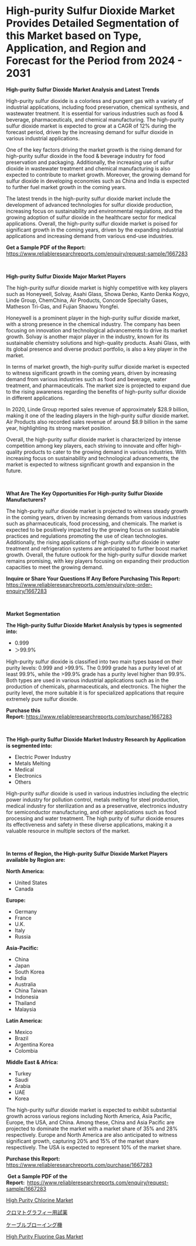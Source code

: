 <p><h1>High-purity Sulfur Dioxide Market Provides Detailed Segmentation of this Market based on Type, Application, and Region and Forecast for the Period from 2024 - 2031</h1></p><p><strong>High-purity Sulfur Dioxide Market Analysis and Latest Trends</strong></p>
<p><p>High-purity sulfur dioxide is a colorless and pungent gas with a variety of industrial applications, including food preservation, chemical synthesis, and wastewater treatment. It is essential for various industries such as food & beverage, pharmaceuticals, and chemical manufacturing. The high-purity sulfur dioxide market is expected to grow at a CAGR of 12% during the forecast period, driven by the increasing demand for sulfur dioxide in various industrial applications.</p><p>One of the key factors driving the market growth is the rising demand for high-purity sulfur dioxide in the food & beverage industry for food preservation and packaging. Additionally, the increasing use of sulfur dioxide in wastewater treatment and chemical manufacturing is also expected to contribute to market growth. Moreover, the growing demand for sulfur dioxide in developing economies such as China and India is expected to further fuel market growth in the coming years.</p><p>The latest trends in the high-purity sulfur dioxide market include the development of advanced technologies for sulfur dioxide production, increasing focus on sustainability and environmental regulations, and the growing adoption of sulfur dioxide in the healthcare sector for medical applications. Overall, the high-purity sulfur dioxide market is poised for significant growth in the coming years, driven by the expanding industrial applications and increasing demand from various end-use industries.</p></p>
<p><strong>Get a Sample PDF of the Report:&nbsp;</strong> <a href="https://www.reliableresearchreports.com/enquiry/request-sample/1667283">https://www.reliableresearchreports.com/enquiry/request-sample/1667283</a></p>
<p>&nbsp;</p>
<p><strong>High-purity Sulfur Dioxide Major Market Players</strong></p>
<p><p>The high-purity sulfur dioxide market is highly competitive with key players such as Honeywell, Solvay, Asahi Glass, Showa Denko, Kanto Denka Kogyo, Linde Group, ChemChina, Air Products, Concorde Specialty Gases, Matheson Tri-Gas, and Fujian Shaowu Yongfei.</p><p>Honeywell is a prominent player in the high-purity sulfur dioxide market, with a strong presence in the chemical industry. The company has been focusing on innovation and technological advancements to drive its market growth. Solvay is another major player in the industry, known for its sustainable chemistry solutions and high-quality products. Asahi Glass, with its global presence and diverse product portfolio, is also a key player in the market.</p><p>In terms of market growth, the high-purity sulfur dioxide market is expected to witness significant growth in the coming years, driven by increasing demand from various industries such as food and beverage, water treatment, and pharmaceuticals. The market size is projected to expand due to the rising awareness regarding the benefits of high-purity sulfur dioxide in different applications.</p><p>In 2020, Linde Group reported sales revenue of approximately $28.9 billion, making it one of the leading players in the high-purity sulfur dioxide market. Air Products also recorded sales revenue of around $8.9 billion in the same year, highlighting its strong market position.</p><p>Overall, the high-purity sulfur dioxide market is characterized by intense competition among key players, each striving to innovate and offer high-quality products to cater to the growing demand in various industries. With increasing focus on sustainability and technological advancements, the market is expected to witness significant growth and expansion in the future.</p></p>
<p>&nbsp;</p>
<p><strong>What Are The Key Opportunities For High-purity Sulfur Dioxide Manufacturers?</strong></p>
<p><p>The high-purity sulfur dioxide market is projected to witness steady growth in the coming years, driven by increasing demands from various industries such as pharmaceuticals, food processing, and chemicals. The market is expected to be positively impacted by the growing focus on sustainable practices and regulations promoting the use of clean technologies. Additionally, the rising applications of high-purity sulfur dioxide in water treatment and refrigeration systems are anticipated to further boost market growth. Overall, the future outlook for the high-purity sulfur dioxide market remains promising, with key players focusing on expanding their production capacities to meet the growing demand.</p></p>
<p><strong>Inquire or Share Your Questions If Any Before Purchasing This Report:</strong> <a href="https://www.reliableresearchreports.com/enquiry/pre-order-enquiry/1667283">https://www.reliableresearchreports.com/enquiry/pre-order-enquiry/1667283</a></p>
<p>&nbsp;</p>
<p><strong>Market Segmentation</strong></p>
<p><strong>The High-purity Sulfur Dioxide Market Analysis by types is segmented into:</strong></p>
<p><ul><li>0.999</li><li>＞99.9%</li></ul></p>
<p><p>High-purity sulfur dioxide is classified into two main types based on their purity levels: 0.999 and >99.9%. The 0.999 grade has a purity level of at least 99.9%, while the >99.9% grade has a purity level higher than 99.9%. Both types are used in various industrial applications such as in the production of chemicals, pharmaceuticals, and electronics. The higher the purity level, the more suitable it is for specialized applications that require extremely pure sulfur dioxide.</p></p>
<p><strong>Purchase this Report:&nbsp;</strong><a href="https://www.reliableresearchreports.com/purchase/1667283">https://www.reliableresearchreports.com/purchase/1667283</a></p>
<p>&nbsp;</p>
<p><strong>The High-purity Sulfur Dioxide Market Industry Research by Application is segmented into:</strong></p>
<p><ul><li>Electric Power Industry</li><li>Metals Melting</li><li>Medical</li><li>Electronics</li><li>Others</li></ul></p>
<p><p>High-purity sulfur dioxide is used in various industries including the electric power industry for pollution control, metals melting for steel production, medical industry for sterilization and as a preservative, electronics industry for semiconductor manufacturing, and other applications such as food processing and water treatment. The high purity of sulfur dioxide ensures its effectiveness and safety in these diverse applications, making it a valuable resource in multiple sectors of the market.</p></p>
<p>&nbsp;</p>
<p><strong>In terms of Region, the High-purity Sulfur Dioxide Market Players available by Region are:</strong></p>
<p>
    <p> <strong> North America: </strong>
        <ul>
            <li>United States</li>
            <li>Canada</li>
        </ul>
        </p> 
    <p> <strong> Europe: </strong>
        <ul>
            <li>Germany</li>
            <li>France</li>
            <li>U.K.</li>
            <li>Italy</li>
            <li>Russia</li>
        </ul>
        </p> 
    <p> <strong> Asia-Pacific: </strong>
        <ul>
            <li>China</li>
            <li>Japan</li>
            <li>South Korea</li>
            <li>India</li>
            <li>Australia</li>
            <li>China Taiwan</li>
            <li>Indonesia</li>
            <li>Thailand</li>
            <li>Malaysia</li>
        </ul>
        </p> 
    <p> <strong> Latin America: </strong>
        <ul>
            <li>Mexico</li>
            <li>Brazil</li>
            <li>Argentina Korea</li>
            <li>Colombia</li>
        </ul>
        </p> 
    <p> <strong> Middle East & Africa: </strong>
        <ul>
            <li>Turkey</li>
            <li>Saudi</li>
            <li>Arabia</li>
            <li>UAE</li>
            <li>Korea</li>
        </ul>
    </p>
    </p>
<p><p>The high-purity sulfur dioxide market is expected to exhibit substantial growth across various regions including North America, Asia Pacific, Europe, the USA, and China. Among these, China and Asia Pacific are projected to dominate the market with a market share of 35% and 28% respectively. Europe and North America are also anticipated to witness significant growth, capturing 20% and 15% of the market share respectively. The USA is expected to represent 10% of the market share.</p></p>
<p><strong>Purchase this Report: </strong><a href="https://www.reliableresearchreports.com/purchase/1667283">https://www.reliableresearchreports.com/purchase/1667283</a></p>
<p>&nbsp;<strong>Get a Sample PDF of the Report:&nbsp;&nbsp;</strong><a href="https://www.reliableresearchreports.com/enquiry/request-sample/1667283">https://www.reliableresearchreports.com/enquiry/request-sample/1667283</a></p>
<p><strong></strong></p>
<p><p><a href="https://github.com/pgtimber/Market-Research-Report-List-1/blob/main/high-purity-chlorine-market.md">High Purity Chlorine Market</a></p><p><a href="https://medium.com/@attyourniture/%E3%82%AF%E3%83%AD%E3%83%9E%E3%83%88%E3%82%B0%E3%83%A9%E3%83%95%E3%82%A3%E3%83%BC%E8%A9%A6%E8%96%AC%E5%B8%82%E5%A0%B4-%E6%88%90%E5%8A%9F%E3%81%99%E3%82%8B%E3%83%93%E3%82%B8%E3%83%8D%E3%82%B9%E6%88%A6%E7%95%A5%E4%BA%88%E6%B8%AC%E3%81%AF2031%E5%B9%B4%E3%81%BE%E3%81%A7-db7e63b75ad7">クロマトグラフィー用試薬</a></p><p><a href="https://medium.com/@valeridd446677/%E3%82%B1%E3%83%BC%E3%83%96%E3%83%AB%E3%83%96%E3%83%AD%E3%83%BC%E3%82%A4%E3%83%B3%E3%82%B0%E3%83%9E%E3%82%B7%E3%83%B3%E5%B8%82%E5%A0%B4-%E7%AB%B6%E4%BA%89%E5%88%86%E6%9E%90-%E5%B8%82%E5%A0%B4%E5%8B%95%E5%90%91-2031%E5%B9%B4%E3%81%BE%E3%81%A7%E3%81%AE%E4%BA%88%E6%B8%AC-d16980f6bc6c">ケーブルブローイング機</a></p><p><a href="https://github.com/lataunyatinikmelvin59ilbd0dv/Market-Research-Report-List-1/blob/main/high-purity-fluorine-gas-market.md">High Purity Fluorine Gas Market</a></p></p>
